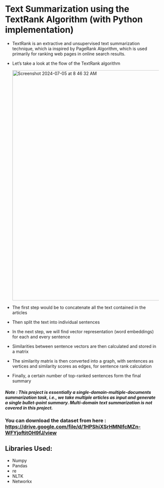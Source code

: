 # Text Summarization using the TextRank Algorithm (with Python implementation)

- TextRank is an extractive and unsupervised text summarization technique, which ia inspired by PageRank Algorithm,
  which is used primarily for ranking web pages in online search results.
- Let’s take a look at the flow of the TextRank algorithm

  <img width="752" alt="Screenshot 2024-07-05 at 8 46 32 AM" src="https://github.com/nishtha2405/Text_Summarization/assets/76462489/e8fa6e58-8e7c-4af0-9918-60d7a7d084c3">
- The first step would be to concatenate all the text contained in the articles
- Then split the text into individual sentences
- In the next step, we will find vector representation (word embeddings) for each and every sentence
- Similarities between sentence vectors are then calculated and stored in a matrix
- The similarity matrix is then converted into a graph, with sentences as vertices and similarity scores as edges, for sentence rank calculation
- Finally, a certain number of top-ranked sentences form the final summary

##### Note : This project is essentially a single-domain-multiple-documents summarization task, i.e., we take multiple articles as input and generate a single bullet-point summary. Multi-domain text summarization is not covered in this project.

### You can download the dataset from here : https://drive.google.com/file/d/1HPShiXSrHMNlfcMZn-WFYjoftitOH9fJ/view

## Libraries Used:
- Numpy
- Pandas
- re
- NLTK
- Networkx

